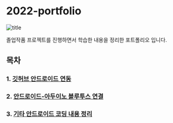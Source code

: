 # 2022-portfolio
![title](https://user-images.githubusercontent.com/82890824/207225559-936b4594-b986-4ac0-831e-72326826d159.png)

졸업작품 프로젝트를 진행하면서 학습한 내용을 정리한 포트폴리오 입니다.

## 목차
### 1. [깃허브 안드로이드 연동](https://github.com/dong0403kr/2022-portfolio/tree/main/1.%20%EA%B9%83%ED%97%88%EB%B8%8C%20%EC%95%88%EB%93%9C%EB%A1%9C%EC%9D%B4%EB%93%9C%20%EC%97%B0%EB%8F%99)
### 2. [안드로이드-아두이노 블루투스 연결](https://github.com/dong0403kr/2022-portfolio/tree/main/2.%20%EC%95%88%EB%93%9C%EB%A1%9C%EC%9D%B4%EB%93%9C-%EC%95%84%EB%91%90%EC%9D%B4%EB%85%B8%20%EB%B8%94%EB%A3%A8%ED%88%AC%EC%8A%A4%20%EC%97%B0%EA%B2%B0)
### 3. [기타 안드로이드 코딩 내용 정리](https://github.com/dong0403kr/2022-portfolio/tree/main/3.%20%EA%B8%B0%ED%83%80%20%EC%95%88%EB%93%9C%EB%A1%9C%EC%9D%B4%EB%93%9C%20%EC%BD%94%EB%94%A9%20%EB%82%B4%EC%9A%A9%20%EC%A0%95%EB%A6%AC)

